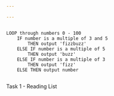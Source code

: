 ```yaml
---

---
```


<code>
LOOP through numbers 0 - 100 
    IF number is a multiple of 3 and 5
        THEN output 'fizzbuzz'
    ELSE IF number is a multiple of 5
        THEN output 'buzz'
    ELSE IF number is a multiple of 3
        THEN output 'fizz'
    ELSE THEN output number

</code>

<script>
//LOOP through numbers 0 - 100 
for (counter=1; counter<=100; counter++){
    var message = '';
 //   IF number is a multiple of 5
    if (counter % 3 == 0){
 //       THEN output 'fizz'
        message += 'fizz';
    }
 //   ELSE IF number is a multiple of 5
     if (counter % 5 == 0){
   //     THEN output 'buzz'
           message += 'buzz';
     }
  //  ELSE IF number is a multiple of 3 & 5
    if (!message){
        message = counter;
    }

    console.log(message);
  //      THEN output 'fizzbuzz'
  //  ELSE THEN output number
}
</script>

Task 1 - Reading List 
<script>
    VAR for read = true 'You have already read + 'bookTitle + bookAuthor' + has been read'
    VAR for read = untrue 'You have not read + 'bookTitle + bookAuthor' + so far'

    LET book ID
    STRING bookTitle '' bookAuthor ''
    BOOLEAN for has it been read yet Y/N
    
    FOR itterate through books ++

    IF read = true
        THEN output 'read, bookTitle + bookAuthor'
    IF read = untrue
        THEN output 'read, bookTitle + bookAuthor'

        CONSOLE.LOG output read

</script>
